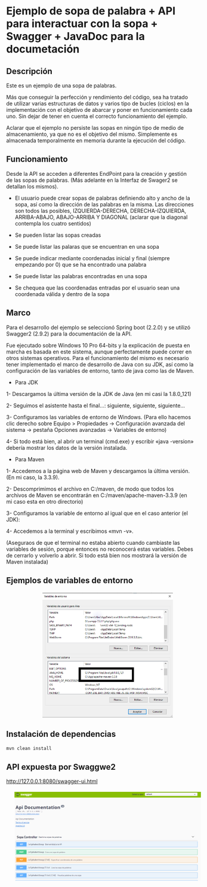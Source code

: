 # Ejemplo de sopa de palabra + API para interactuar con la sopa + Swagger + JavaDoc para la documetación

## Descripción
Este es un ejemplo de una sopa de palabras. 

Más que conseguir la perfección y rendimiento del código, sea ha tratado de utilizar varias
estructuras de datos y varios tipo de bucles (ciclos) en la implementación con el objetivo de
abarcar y poner en funcionamiento cada uno. Sin dejar de tener en cuenta el correcto funcionamiento
del ejemplo.

Aclarar que el ejemplo no persiste las sopas en ningún tipo de medio de almacenamiento, ya que no es el 
objetivo del mismo. Simplemente es almacenada temporalmente en memoria durante la ejecución del código.


## Funcionamiento
Desde la API se acceden a diferentes EndPoint para la creación y gestión de las sopas de palabras.
(Más adelante en la Interfaz de Swager2 se detallan los mismos).

*   El usuario puede crear sopas de palabras definiendo alto y ancho de la sopa, así como la dirección
de las palabras en la misma. Las direcciones son todos las posibles, 
IZQUIERDA-DERECHA, DERECHA-IZQUIERDA, ARRIBA-ABAJO, ABAJO-ARRIBA Y DIAGONAL (aclarar que la diagonal 
contempla los cuatro sentidos)

*   Se pueden listar las sopas creadas
*   Se puede listar las palaras que se encuentran en una sopa
*   Se puede indicar mediante coordenadas inicial y final (siempre empezando por 0) que se ha encontrado
una palabra
*   Se puede listar las palabras encontradas en una sopa
*   Se chequea que las coordenadas entradas por el usuario sean una coordenada válida y dentro de la sopa

## Marco
Para el desarrollo del ejemplo se seleccionó Spring boot (2.2.0) y se utilizó Swagger2 (2.9.2) para la 
documentación de la API.

Fue ejecutado sobre Windows 10 Pro 64-bits y la explicación de puesta en marcha es basada en este sistema, 
aunque perfectamente puede correr en otros sistemas operativos. Para el funcionamiento del mismo es necesario
tener implementado el marco de desarrollo de Java con su JDK, así como la configuración de las variables de 
entorno, tanto de java como las de Maven.


* Para JDK 

1- Descargamos la última versión de la JDK de Java (en mi casi la 1.8.0_121)

2- Seguimos el asistente hasta el final…: siguiente, siguiente, siguiente…

3- Configuramos las variables de entorno de Windows. (Para ello hacemos clic derecho sobre 
Equipo > Propiedades -> Configuración avanzada del sistema -> pestaña Opciones avanzadas -> Variables de entorno)

4- Si todo está bien, al abrir un terminal (cmd.exe) y escribir «java -version» debería mostrar los 
datos de la versión instalada.


*   Para Maven

1-  Accedemos a la página web de Maven y descargamos la última versión. (En mi caso, la 3.3.9).

2-  Descomprimimos el archivo en C:/maven, de modo que todos los archivos de Maven se encontrarán 
en C:/maven/apache-maven-3.3.9 (en mi caso esta en otro directorio)

3- Configuramos la variable de entorno al igual que en el caso anterior (el JDK): 

4- Accedemos a la terminal y escribimos «mvn -v». 

(Aseguraos de que el terminal no estaba abierto 
cuando cambiaste las variables de sesión, porque entonces no reconocerá estas variables. 
Debes de cerrarlo y volverlo a abrir. Si todo está bien nos mostrará la versión de Maven instalada)

## Ejemplos de variables de entorno
<div style="text-align: center; margin: 20px; width: 100%">
    <img style="width:350px" src="./src/main/resources/static/img/variables-entorno.png" alt="Variables de entorno"> 
</div>

## Instalación de dependencias
```
mvn clean install
```

## API expuesta por Swaggwe2

http://127.0.0.1:8080/swagger-ui.html

<div style="text-align: center; margin: 20px; width: 100%">
    <img style="width:500px" src="./src/main/resources/static/img/Swagger2.PNG" alt="Interfaz Swagger2"> 
</div>

